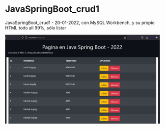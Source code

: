 # JavaSpringBoot_crud1
JavaSpringBoot_crud1 - 20-01-2022, con MySQL Workbench, y su propio HTML todo all 99%, sólo listar

<img src="main.jpg" />
